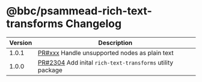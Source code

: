 # @bbc/psammead-rich-text-transforms Changelog

<!-- prettier-ignore -->
| Version | Description |
| ------- | ----------- |
| 1.0.1 | [PR#xxx](https://github.com/bbc/psammead/pull/xxx) Handle unsupported nodes as plain text |
| 1.0.0 | [PR#2304](https://github.com/bbc/psammead/pull/2304) Add inital `rich-text-transforms` utility package |
